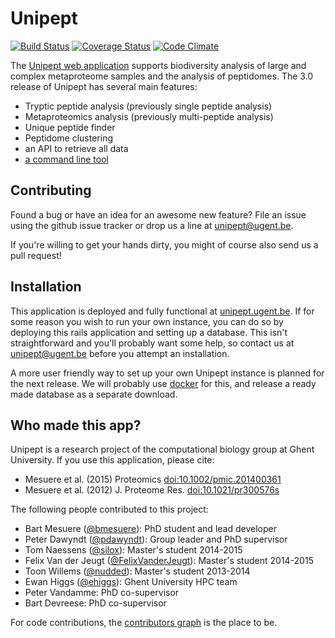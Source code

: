 # Unipept

[![Build Status](https://travis-ci.org/unipept/unipept.svg?branch=master)](https://travis-ci.org/unipept/unipept)
[![Coverage Status](https://img.shields.io/coveralls/unipept/unipept.svg)](https://coveralls.io/r/unipept/unipept)
[![Code Climate](https://codeclimate.com/github/unipept/unipept/badges/gpa.svg)](https://codeclimate.com/github/unipept/unipept)

The [Unipept web application](http://unipept.ugent.be) supports biodiversity analysis of large and complex metaproteome samples and the analysis of peptidomes.
The 3.0 release of Unipept has several main features:
* Tryptic peptide analysis (previously single peptide analysis)
* Metaproteomics analysis (previously multi-peptide analysis)
* Unique peptide finder
* Peptidome clustering
* an API to retrieve all data
* [a command line tool](http://github.com/unipept/unipept-cli)

## Contributing

Found a bug or have an idea for an awesome new feature?
File an issue using the github issue tracker or drop us a line at [unipept@ugent.be](mailto:unipept@ugent.be).

If you're willing to get your hands dirty, you might of course also send us a pull request!

## Installation

This application is deployed and fully functional at [unipept.ugent.be](http://unipept.ugent.be).
If for some reason you wish to run your own instance, you can do so by deploying this rails application and setting up a database.
This isn't straightforward and you'll probably want some help, so contact us at [unipept@ugent.be](mailto:unipept@ugent.be) before you attempt an installation.

A more user friendly way to set up your own Unipept instance is planned for the next release.
We will probably use [docker](https://www.docker.io/) for this, and release a ready made database as a separate download.

## Who made this app?

Unipept is a research project of the computational biology group at Ghent University. If you use this application, please cite:
* Mesuere et al. (2015) Proteomics [doi:10.1002/pmic.201400361](http://dx.doi.org/10.1002/pmic.201400361)
* Mesuere et al. (2012) J. Proteome Res. [doi:10.1021/pr300576s](http://dx.doi.org/10.1021/pr300576s)

The following people contributed to this project:
* Bart Mesuere ([@bmesuere](https://github.com/bmesuere)): PhD student and lead developer
* Peter Dawyndt ([@pdawyndt](https://github.com/pdawyndt)): Group leader and PhD supervisor
* Tom Naessens ([@silox](https://github.com/silox)): Master's student 2014-2015
* Felix Van der Jeugt ([@FelixVanderJeugt](https://github.com/FelixVanderJeugt)): Master's student 2014-2015
* Toon Willems ([@nudded](https://github.com/nudded)): Master's student 2013-2014
* Ewan Higgs ([@ehiggs](https://github.com/ehiggs)): Ghent University HPC team
* Peter Vandamme: PhD co-supervisor
* Bart Devreese: PhD co-supervisor

For code contributions, the [contributors graph](https://github.com/unipept/unipept/graphs/contributors) is the place to be.
